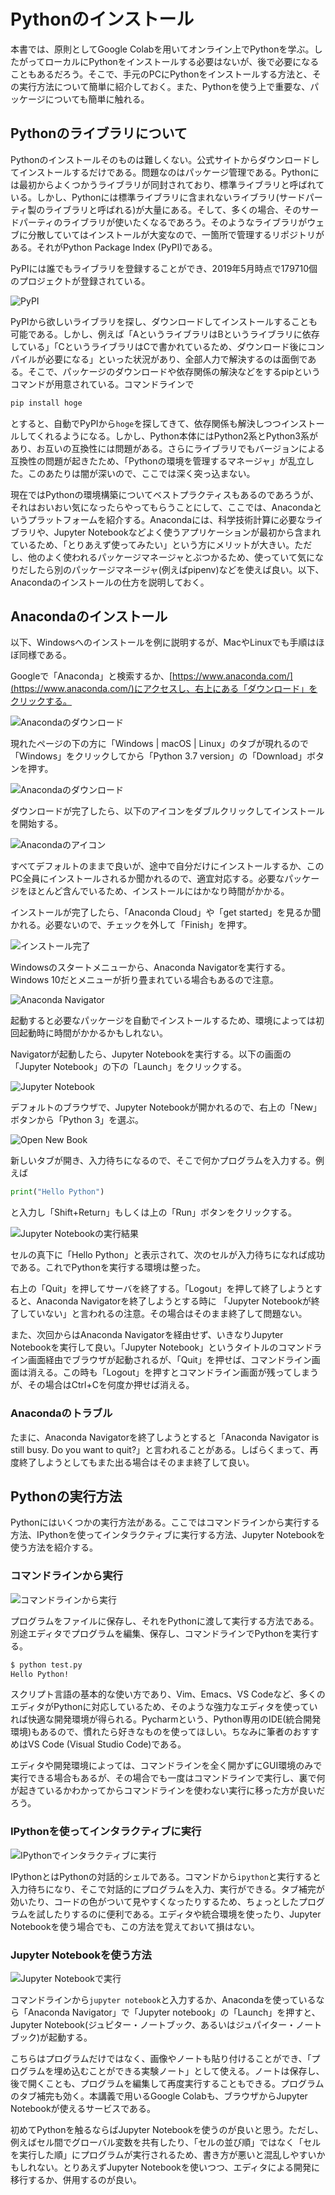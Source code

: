 # Pythonのインストール

本書では、原則としてGoogle Colabを用いてオンライン上でPythonを学ぶ。したがってローカルにPythonをインストールする必要はないが、後で必要になることもあるだろう。そこで、手元のPCにPythonをインストールする方法と、その実行方法について簡単に紹介しておく。また、Pythonを使う上で重要な、パッケージについても簡単に触れる。

## Pythonのライブラリについて

Pythonのインストールそのものは難しくない。公式サイトからダウンロードしてインストールするだけである。問題なのはパッケージ管理である。Pythonには最初からよくつかうライブラリが同封されており、標準ライブラリと呼ばれている。しかし、Pythonには標準ライブラリに含まれないライブラリ(サードパーティ製のライブラリと呼ばれる)が大量にある。そして、多くの場合、そのサードパーティのライブラリが使いたくなるであろう。そのようなライブラリがウェブに分散していてはインストールが大変なので、一箇所で管理するリポジトリがある。それがPython Package Index (PyPI)である。

PyPIには誰でもライブラリを登録することができ、2019年5月時点で179710個のプロジェクトが登録されている。

![PyPI](fig/pypi.png)

PyPIから欲しいライブラリを探し、ダウンロードしてインストールすることも可能である。しかし、例えば「AというライブラリはBというライブラリに依存している」「CというライブラリはCで書かれているため、ダウンロード後にコンパイルが必要になる」といった状況があり、全部人力で解決するのは面倒である。そこで、パッケージのダウンロードや依存関係の解決などをするpipというコマンドが用意されている。コマンドラインで

```sh
pip install hoge
```

とすると、自動でPyPIから`hoge`を探してきて、依存関係も解決しつつインストールしてくれるようになる。しかし、Python本体にはPython2系とPython3系があり、お互いの互換性には問題がある。さらにライブラリでもバージョンによる互換性の問題が起きたため、「Pythonの環境を管理するマネージャ」が乱立した。このあたりは闇が深いので、ここでは深く突っ込まない。

現在ではPythonの環境構築についてベストプラクティスもあるのであろうが、それはおいおい気になったらやってもらうことにして、ここでは、Anacondaというプラットフォームを紹介する。Anacondaには、科学技術計算に必要なライブラリや、Jupyter Notebookなどよく使うアプリケーションが最初から含まれているため、「とりあえず使ってみたい」という方にメリットが大きい。ただし、他のよく使われるパッケージマネージャとぶつかるため、使っていて気になりだしたら別のパッケージマネージャ(例えばpipenv)などを使えば良い。以下、Anacondaのインストールの仕方を説明しておく。

## Anacondaのインストール

以下、Windowsへのインストールを例に説明するが、MacやLinuxでも手順はほぼ同様である。

Googleで「Anaconda」と検索するか、[https://www.anaconda.com/](https://www.anaconda.com/)にアクセスし、右上にある「ダウンロード」をクリックする。

![Anacondaのダウンロード](fig/download.png)

現れたページの下の方に「Windows | macOS | Linux」のタブが現れるので「Windows」をクリックしてから「Python 3.7 version」の「Download」ボタンを押す。

![Anacondaのダウンロード](fig/download_win.png)

ダウンロードが完了したら、以下のアイコンをダブルクリックしてインストールを開始する。

![Anacondaのアイコン](fig/anaconda.png)

すべてデフォルトのままで良いが、途中で自分だけにインストールするか、このPC全員にインストールされるか聞かれるので、適宜対応する。必要なパッケージをほとんど含んでいるため、インストールにはかなり時間がかかる。

インストールが完了したら、「Anaconda Cloud」や「get started」を見るか聞かれる。必要ないので、チェックを外して「Finish」を押す。

![インストール完了](fig/finish.png)

Windowsのスタートメニューから、Anaconda Navigatorを実行する。Windows 10だとメニューが折り畳まれている場合もあるので注意。

![Anaconda Navigator](fig/navigator.png)

起動すると必要なパッケージを自動でインストールするため、環境によっては初回起動時に時間がかかるかもしれない。

Navigatorが起動したら、Jupyter Notebookを実行する。以下の画面の「Jupyter Notebook」の下の「Launch」をクリックする。

![Jupyter Notebook](fig/jupyter.png)

デフォルトのブラウザで、Jupyter Notebookが開かれるので、右上の「New」ボタンから「Python 3」を選ぶ。

![Open New Book](fig/newbook2.png)

新しいタブが開き、入力待ちになるので、そこで何かプログラムを入力する。例えば

```py
print("Hello Python")
```

と入力し「Shift+Return」もしくは上の「Run」ボタンをクリックする。

![Jupyter Notebookの実行結果](fig/run2.png)

セルの真下に「Hello Python」と表示されて、次のセルが入力待ちになれば成功である。これでPythonを実行する環境は整った。

右上の「Quit」を押してサーバを終了する。「Logout」を押して終了しようとすると、Anaconda Navigatorを終了しようとする時に
「Jupyter Notebookが終了していない」と言われるの注意。その場合はそのまま終了して問題ない。

また、次回からはAnaconda Navigatorを経由せず、いきなりJupyter Notebookを実行して良い。「Jupyter Notebook」というタイトルのコマンドライン画面経由でブラウザが起動されるが、「Quit」を押せば、コマンドライン画面は消える。この時も「Logout」を押すとコマンドライン画面が残ってしまうが、その場合はCtrl+Cを何度か押せば消える。

### Anacondaのトラブル

たまに、Anaconda Navigatorを終了しようとすると「Anaconda Navigator is still busy. Do you want to quit?」と言われることがある。しばらくまって、再度終了しようとしてもまた出る場合はそのまま終了して良い。

## Pythonの実行方法

Pythonにはいくつかの実行方法がある。ここではコマンドラインから実行する方法、IPythonを使ってインタラクティブに実行する方法、Jupyter Notebookを使う方法を紹介する。

### コマンドラインから実行

![コマンドラインから実行](fig/execution_python.png)

プログラムをファイルに保存し、それをPythonに渡して実行する方法である。別途エディタでプログラムを編集、保存し、コマンドラインでPythonを実行する。

```sh
$ python test.py
Hello Python!
```

スクリプト言語の基本的な使い方であり、Vim、Emacs、VS Codeなど、多くのエディタがPythonに対応しているため、そのような強力なエディタを使っていれば快適な開発環境が得られる。Pycharmという、Python専用のIDE(統合開発環境)もあるので、慣れたら好きなものを使ってほしい。ちなみに筆者のおすすめはVS Code (Visual Studio Code)である。

エディタや開発環境によっては、コマンドラインを全く開かずにGUI環境のみで実行できる場合もあるが、その場合でも一度はコマンドラインで実行し、裏で何が起きているかわかってからコマンドラインを使わない実行に移った方が良いだろう。

### IPythonを使ってインタラクティブに実行

![IPythonでインタラクティブに実行](fig/execution_ipython.png)

IPythonとはPythonの対話的シェルである。コマンドから`ipython`と実行すると入力待ちになり、そこで対話的にプログラムを入力、実行ができる。タブ補完が効いたり、コードの色がついて見やすくなったりするため、ちょっとしたプログラムを試したりするのに便利である。エディタや統合環境を使ったり、Jupyter Notebookを使う場合でも、この方法を覚えておいて損はない。

### Jupyter Notebookを使う方法

![Jupyter Notebookで実行](fig/execution_jupyter.png)

コマンドラインから`jupyter notebook`と入力するか、Anacondaを使っているなら「Anaconda Navigator」で「Jupyter notebook」の「Launch」を押すと、Jupyter Notebook(ジュピター・ノートブック、あるいはジュパイター・ノートブック)が起動する。

こちらはプログラムだけではなく、画像やノートも貼り付けることができ、「プログラムを埋め込むことができる実験ノート」として使える。ノートは保存し、後で開くことも、プログラムを編集して再度実行することもできる。プログラムのタブ補完も効く。本講義で用いるGoogle Colabも、ブラウザからJupyter Notebookが使えるサービスである。

初めてPythonを触るならばJupyter Notebookを使うのが良いと思う。ただし、例えばセル間でグローバル変数を共有したり、「セルの並び順」ではなく「セルを実行した順」にプログラムが実行されるため、書き方が悪いと混乱しやすいかもしれない。とりあえずJupyter Notebookを使いつつ、エディタによる開発に移行するか、併用するのが良い。

